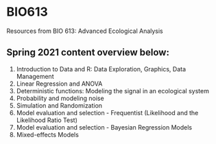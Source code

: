 # BIO613
Resources from BIO 613: Advanced Ecological Analysis

## Spring 2021 content overview below:

1. Introduction to Data and R: Data Exploration, Graphics, Data Management
2. Linear Regression and ANOVA
3. Deterministic functions: Modeling the signal in an ecological system
4. Probability and modeling noise
5. Simulation and Randomization
6. Model evaluation and selection - Frequentist (Likelihood and the Likelihood Ratio Test)
7. Model evaluation and selection - Bayesian Regression Models
8. Mixed-effects Models
